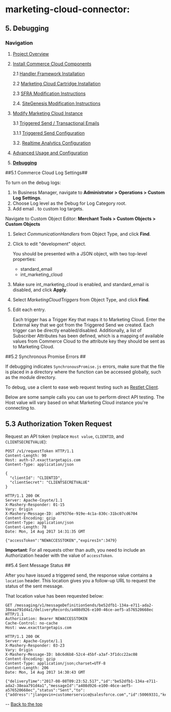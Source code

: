 <a name="Top"></a>
# marketing-cloud-connector: 

## 5. Debugging #
### Navigation
1. [Project Overview](1_0_Project_Overview.md)
2. [Install Commerce Cloud Components](2_0_Commerce_Cloud_Component_Installation.md)
	
	2.1 [Handler Framework Installation](2_1_Handler-Installation.md)
	
	2.2 [Marketing Cloud Cartridge Installation](2_2_MarketingCloudCart.md)
	
	2.3 [SFRA Modification Instructions](2_3_Modification-Instructions-for-SFRA.md)
	
	2.4. [SiteGenesis Modification Instructions](2_4_Modification-Instructions-for-SiteGenesis.md)

7. [Modify Marketing Cloud Instance](3_0_ModifyMarketingCloud.md)

	3.1 [Triggered Send / Transactional Emails](3_1_0_TriggeredSendTransactionalEmails.md)
	
	3.1.1 [Triggered Send Configuration](3_1_1_MCConnectorInstallation-TriggeredSendConfiguration.md)
	
	3.2. [Realtime Analytics Configuration](3_2_MCConnectorInstallation-RealtimeAnalyticsConfiguration.md)
	
11. [Advanced Usage and Configuration](4_0_AdvancedUsage.md)
12. [**Debugging**](5.0_Debugging.md)

<a name="Log"></a>
##5.1 Commerce Cloud Log Settings##

To turn on the debug logs:

1. In Business Manager, navigate to **Administrator > Operations > Custom Log Settings**.
2. Choose Log level as the Debug for Log Category root.
3. Add email . to custom log targets.

Navigate to Custom Object Editor: **Merchant Tools > Custom Objects > Custom Objects**

1. Select *CommunicationHandlers* from Object Type, and click **Find**.
2. Click to edit "development" object.

	You should be presented with a JSON object, with two top-level properties: 
	 - standard_email 
	 - int\_marketing\_cloud
4. Make sure int\_marketing\_cloud is enabled, and standard_email is disabled, and click **Apply**.
5. Select *MarketingCloudTriggers* from Object Type, and click **Find**.
6. Edit each entry. 

	Each trigger has a Trigger Key that maps it to Marketing Cloud. Enter the External key that we 
   got from the Triggered Send we created. Each trigger can be directly enabled/disabled. Additionally, a list of 
   Subscriber Attributes has been defined, which is a mapping of available values from Commerce Cloud to the 
   attribute key they should be sent as to Marketing Cloud.

<a name="Synch"></a>
##5.2 Synchronous Promise Errors ##

If debugging indicates `SynchronousPromise.js` errors, make sure that the file is placed in a directory where the function can be accessed globally, such as the module directory.

To debug, use a client to ease web request testing such as [Restlet Client](https://restlet.com/modules/client/?utm_source=DHC).

Below are some sample calls you can use to perform direct API testing. The Host value will vary based on what Marketing Cloud instance you're connecting to.

<a name="Auth"></a>
## 5.3 Authorization Token Request ##

Request an API token (replace `Host value`, `CLIENTID`, and `CLIENTSECRETVALUE`):

```
POST /v1/requestToken HTTP/1.1
Content-Length: 90
Host: auth-s7.exacttargetapis.com
Content-Type: application/json

{
  "clientId": "CLIENTID",
  "clientSecret": "CLIENTSECRETVALUE"
}

HTTP/1.1 200 OK
Server: Apache-Coyote/1.1
X-Mashery-Responder: 01-15
Vary: Origin
X-Mashery-Message-ID: a079376e-919e-4c1a-830c-31bc07cd6704
Content-Encoding: gzip
Content-Type: application/json
Content-Length: 78
Date: Mon, 14 Aug 2017 14:31:35 GMT

{"accessToken":"NEWACCESSTOKEN","expiresIn":3479}
```

**Important**: For all requests other than auth, you need to include an Authorization header with the value of `accessToken`. 

<a name="SentMsg"></a>
##5.4 Sent Message Status ##

After you have issued a triggered send, the response value contains a `location` header. This location gives you a follow-up URL to request the status of the sent message. 

That location value has been requested below:

```
GET /messaging/v1/messageDefinitionSends/be52dfb1-134a-e711-ada2-38eaa791d4a1/deliveryRecords/a408d926-e100-46ce-aef5-a576520668ec HTTP/1.1
Authorization: Bearer NEWACCESSTOKEN
Cache-Control: no-cache
Host: www.exacttargetapis.com

HTTP/1.1 200 OK
Server: Apache-Coyote/1.1
X-Mashery-Responder: 03-23
Vary: Origin
X-Mashery-Message-ID: b8c6d6b8-52c4-45bf-a3af-3f1dcc22ac08
Content-Encoding: gzip
Content-Type: application/json;charset=UTF-8
Content-Length: 206
Date: Mon, 14 Aug 2017 14:30:43 GMT

{"deliveryTime":"2017-08-08T09:23:52.517","id":"be52dfb1-134a-e711-ada2-38eaa791d4a1","messageId":"a408d926-e100-46ce-aef5-a576520668ec","status":"Sent","to":{"address":"jlangevin+customerservice@salesforce.com","id":50069331,"key":"jlangevin+customerservice@salesforce.com"}}
```

--
[Back to the top](#Top)